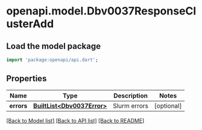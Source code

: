 # openapi.model.Dbv0037ResponseClusterAdd

## Load the model package
```dart
import 'package:openapi/api.dart';
```

## Properties
Name | Type | Description | Notes
------------ | ------------- | ------------- | -------------
**errors** | [**BuiltList&lt;Dbv0037Error&gt;**](Dbv0037Error.md) | Slurm errors | [optional] 

[[Back to Model list]](../README.md#documentation-for-models) [[Back to API list]](../README.md#documentation-for-api-endpoints) [[Back to README]](../README.md)


